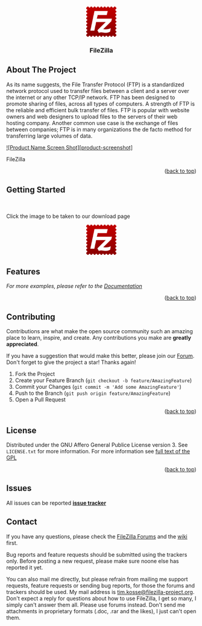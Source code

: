 <div id="top"></div>
<!-- PROJECT LOGO -->
<br />
<div align="center">
  <a href="https://github.com/github_username/repo_name">
    <img src="images/download.png" alt="Logo" width="80" height="80">
  </a>
 </div>

<h3 align="center">FileZilla</h3>

<!-- ABOUT THE PROJECT -->
## About The Project
<p>As its name suggests, the File Transfer Protocol (FTP) is a standardized network protocol used to transfer files between a client and a server over the internet or any other TCP/IP network. FTP has been designed to promote sharing of files, across all types of computers. A strength of FTP is the reliable and efficient bulk transfer of files. FTP is popular with website owners and web designers to upload files to the servers of their web hosting company. Another common use case is the exchange of files between companies; FTP is in many organizations the de facto method for transferring large volumes of data.</p>

[![Product Name Screen Shot][product-screenshot]](https://filezilla-project.org/client_screenshots.php)

FileZilla 

<p align="right">(<a href="#top">back to top</a>)</p>

<!-- GETTING STARTED -->
## Getting Started

<br />
<p>Click the image to be taken to our download page</p>
<div align="center">
  <a href="https://filezilla-project.org/download.php?type=client">
    <img src="images/download.png" alt="Logo" width="80" height="80">
  </a>
 </div>



<!-- Features EXAMPLES -->
## Features


_For more examples, please refer to the [Documentation](https://filezilla-project.org/client_features.php)_

<p align="right">(<a href="#top">back to top</a>)</p>

<!-- CONTRIBUTING -->
## Contributing

Contributions are what make the open source community such an amazing place to learn, inspire, and create. Any contributions you make are **greatly appreciated**.

If you have a suggestion that would make this better, please join our <a href=https://forum.filezilla-project.org/>Forum</a>. 
Don't forget to give the project a star! Thanks again!

1. Fork the Project
2. Create your Feature Branch (`git checkout -b feature/AmazingFeature`)
3. Commit your Changes (`git commit -m 'Add some AmazingFeature'`)
4. Push to the Branch (`git push origin feature/AmazingFeature`)
5. Open a Pull Request

<p align="right">(<a href="#top">back to top</a>)</p>



<!-- LICENSE -->
## License

Distributed under the GNU Affero General Publice License version 3. See `LICENSE.txt` for more information.
For more information see <a href= https://filezilla-project.org/misc/gpl-2.0-standalone.html> full text of the GPL</a>

<p align="right">(<a href="#top">back to top</a>)</p>

## Issues
All issues can be reported <a href=https://trac.filezilla-project.org/>**issue tracker**</a>

## Contact
If you have any questions, please check the <a href=https://forum.filezilla-project.org/> FileZilla Forums</a> and the <a href=https://wiki.filezilla-project.org/>wiki</a> first.

Bug reports and feature requests should be submitted using the trackers only. Before posting a new request, please make sure noone else has reported it yet.

You can also mail me directly, but please refrain from mailing me support requests, feature requests or sending bug reports, for those the forums and trackers should be used. My mail address is tim.kosse@filezilla-project.org. Don't expect a reply for questions about how to use FileZilla, I get so many, I simply can't answer them all. Please use forums instead. Don't send me attachments in proprietary formats (.doc, .rar and the likes), I just can't open them.
